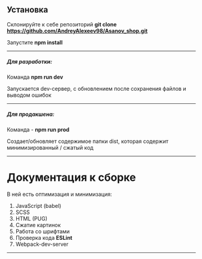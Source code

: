 ## Установка

Склонируйте к себе репозиторий **git clone https://github.com/AndreyAlexeev98/Asanov_shop.git**

Запустите  **npm install**

---

##### Для разработки:

Команда **npm run dev**

Запускается dev-сервер, с обновлением после сохранения файлов и выводом ошибок

---

##### Для продакшена:

Команда - **npm run prod**

Создает/обновляет содержимое папки dist, которая содержит минимизированный / сжатый код

---

# Документация к сборке

В ней есть оптимизация и минимизация:

1. JavaScript (babel)
2. SCSS
3. HTML (PUG)
4. Сжатие картинок
5. Работа со шрифтами
6. Проверка кода **ESLint**
7. Webpack-dev-server

----